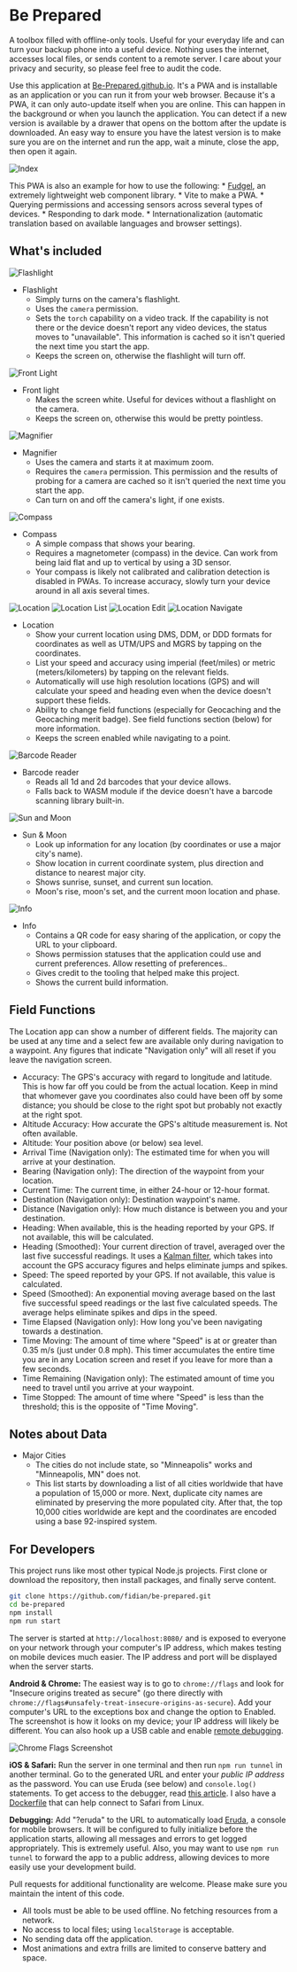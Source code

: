 # Be Prepared

A toolbox filled with offline-only tools. Useful for your everyday life and can turn your backup phone into a useful device. Nothing uses the internet, accesses local files, or sends content to a remote server. I care about your privacy and security, so please feel free to audit the code.

Use this application at [Be-Prepared.github.io](https://be-prepared.github.io). It's a PWA and is installable as an application or you can run it from your web browser. Because it's a PWA, it can only auto-update itself when you are online. This can happen in the background or when you launch the application. You can detect if a new version is available by a drawer that opens on the bottom after the update is downloaded. An easy way to ensure you have the latest version is to make sure you are on the internet and run the app, wait a minute, close the app, then open it again.

![Index](screenshots/index.png)

This PWA is also an example for how to use the following:
    * [Fudgel](https://github.com/fidian/fudgel), an extremely lightweight web component library.
    * Vite to make a PWA.
    * Querying permissions and accessing sensors across several types of devices.
    * Responding to dark mode.
    * Internationalization (automatic translation based on available languages and browser settings).

## What's included

![Flashlight](screenshots/flashlight.gif)

* Flashlight
    * Simply turns on the camera's flashlight.
    * Uses the `camera` permission.
    * Sets the `torch` capability on a video track. If the capability is not there or the device doesn't report any video devices, the status moves to "unavailable". This information is cached so it isn't queried the next time you start the app.
    * Keeps the screen on, otherwise the flashlight will turn off.

![Front Light](screenshots/front-light.png)

* Front light
    * Makes the screen white. Useful for devices without a flashlight on the camera.
    * Keeps the screen on, otherwise this would be pretty pointless.

![Magnifier](screenshots/magnifier.gif)

* Magnifier
    * Uses the camera and starts it at maximum zoom.
    * Requires the `camera` permission. This permission and the results of probing for a camera are cached so it isn't queried the next time you start the app.
    * Can turn on and off the camera's light, if one exists.

![Compass](screenshots/compass.gif)

* Compass
    * A simple compass that shows your bearing.
    * Requires a magnetometer (compass) in the device. Can work from being laid flat and up to vertical by using a 3D sensor.
    * Your compass is likely not calibrated and calibration detection is disabled in PWAs. To increase accuracy, slowly turn your device around in all axis several times.

![Location](screenshots/location.gif) ![Location List](screenshots/location-list.png) ![Location Edit](screenshots/location-edit.png) ![Location Navigate](screenshots/location-navigate.png)

* Location
    * Show your current location using DMS, DDM, or DDD formats for coordinates as well as UTM/UPS and MGRS by tapping on the coordinates.
    * List your speed and accuracy using imperial (feet/miles) or metric (meters/kilometers) by tapping on the relevant fields.
    * Automatically will use high resolution locations (GPS) and will calculate your speed and heading even when the device doesn't support these fields.
    * Ability to change field functions (especially for Geocaching and the Geocaching merit badge). See field functions section (below) for more information.
    * Keeps the screen enabled while navigating to a point.

![Barcode Reader](screenshots/barcode-reader.png)

* Barcode reader
    * Reads all 1d and 2d barcodes that your device allows.
    * Falls back to WASM module if the device doesn't have a barcode scanning library built-in.

![Sun and Moon](screenshots/sun-moon.png)

* Sun & Moon
    * Look up information for any location (by coordinates or use a major city's name).
    * Show location in current coordinate system, plus direction and distance to nearest major city.
    * Shows sunrise, sunset, and current sun location.
    * Moon's rise, moon's set, and the current moon location and phase.

![Info](screenshots/info.png)

* Info
    * Contains a QR code for easy sharing of the application, or copy the URL to your clipboard.
    * Shows permission statuses that the application could use and current preferences. Allow resetting of preferences..
    * Gives credit to the tooling that helped make this project.
    * Shows the current build information.

## Field Functions

The Location app can show a number of different fields. The majority can be used at any time and a select few are available only during navigation to a waypoint. Any figures that indicate "Navigation only" will all reset if you leave the navigation screen.

* Accuracy: The GPS's accuracy with regard to longitude and latitude. This is how far off you could be from the actual location. Keep in mind that whomever gave you coordinates also could have been off by some distance; you should be close to the right spot but probably not exactly at the right spot.
* Altitude Accuracy: How accurate the GPS's altitude measurement is. Not often available.
* Altitude: Your position above (or below) sea level.
* Arrival Time (Navigation only): The estimated time for when you will arrive at your destination.
* Bearing (Navigation only): The direction of the waypoint from your location.
* Current Time: The current time, in either 24-hour or 12-hour format.
* Destination (Navigation only): Destination waypoint's name.
* Distance (Navigation only): How much distance is between you and your destination.
* Heading: When available, this is the heading reported by your GPS. If not available, this will be calculated.
* Heading (Smoothed): Your current direction of travel, averaged over the last five successful readings. It uses a [Kalman filter](https://en.wikipedia.org/wiki/Kalman_filter), which takes into account the GPS accuracy figures and helps eliminate jumps and spikes.
* Speed: The speed reported by your GPS. If not available, this value is calculated.
* Speed (Smoothed): An exponential moving average based on the last five successful speed readings or the last five calculated speeds. The average helps eliminate spikes and dips in the speed.
* Time Elapsed (Navigation only): How long you've been navigating towards a destination.
* Time Moving: The amount of time where "Speed" is at or greater than 0.35 m/s (just under 0.8 mph). This timer accumulates the entire time you are in any Location screen and reset if you leave for more than a few seconds.
* Time Remaining (Navigation only): The estimated amount of time you need to travel until you arrive at your waypoint.
* Time Stopped: The amount of time where "Speed" is less than the threshold; this is the opposite of "Time Moving".

## Notes about Data

* Major Cities
    * The cities do not include state, so "Minneapolis" works and "Minneapolis, MN" does not.
    * This list starts by downloading a list of all cities worldwide that have a population of 15,000 or more. Next, duplicate city names are eliminated by preserving the more populated city. After that, the top 10,000 cities worldwide are kept and the coordinates are encoded using a base 92-inspired system.

## For Developers

This project runs like most other typical Node.js projects. First clone or download the repository, then install packages, and finally serve content.

```bash
git clone https://github.com/fidian/be-prepared.git
cd be-prepared
npm install
npm run start
```

The server is started at `http://localhost:8080/` and is exposed to everyone on your network through your computer's IP address, which makes testing on mobile devices much easier. The IP address and port will be displayed when the server starts.

**Android & Chrome:** The easiest way is to go to `chrome://flags` and look for "Insecure origins treated as secure" (go there directly with `chrome://flags#unsafely-treat-insecure-origins-as-secure`). Add your computer's URL to the exceptions box and change the option to Enabled. The screenshot is how it looks on my device; your IP address will likely be different. You can also hook up a USB cable and enable [remote debugging](https://developer.chrome.com/docs/devtools/remote-debugging).

![Chrome Flags Screenshot](chrome-flags.jpg)

**iOS & Safari:** Run the server in one terminal and then run `npm run tunnel` in another terminal. Go to the generated URL and enter your *public IP address* as the password. You can use Eruda (see below) and `console.log()` statements. To get access to the debugger, read [this article](https://www.closingtags.com/remote-debugging-web-apps-on-ios-from-linux/). I also have a [Dockerfile](ios-webkit-debugger/) that can help connect to Safari from Linux.

**Debugging:** Add "?eruda" to the URL to automatically load [Eruda](https://github.com/liriliri/eruda), a console for mobile browsers. It will be configured to fully initialize before the application starts, allowing all messages and errors to get logged appropriately. This is extremely useful. Also, you may want to use `npm run tunnel` to forward the app to a public address, allowing devices to more easily use your development build.

Pull requests for additional functionality are welcome. Please make sure you maintain the intent of this code.

* All tools must be able to be used offline. No fetching resources from a network.
* No access to local files; using `localStorage` is acceptable.
* No sending data off the application.
* Most animations and extra frills are limited to conserve battery and space.
